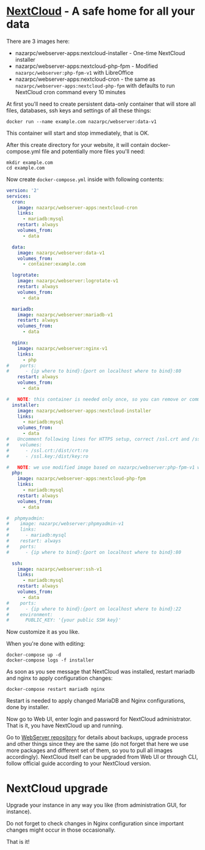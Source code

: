 # [NextCloud](https://nextcloud.com/) - A safe home for all your data

There are 3 images here:
* nazarpc/webserver-apps:nextcloud-installer - One-time NextCloud installer
* nazarpc/webserver-apps:nextcloud-php-fpm - Modified `nazarpc/webserver:php-fpm-v1` with LibreOffice
* nazarpc/webserver-apps:nextcloud-cron - the same as `nazarpc/webserver-apps:nextcloud-php-fpm` with defaults to run NextCloud cron command every 10 minutes


At first you'll need to create persistent data-only container that will store all files, databases, ssh keys and settings of all these things:
```
docker run --name example.com nazarpc/webserver:data-v1
```
This container will start and stop immediately, that is OK.

After this create directory for your website, it will contain docker-compose.yml file and potentially more files you'll need:
```
mkdir example.com
cd example.com
```

Now create `docker-compose.yml` inside with following contents:

```yml
version: '2'
services:
  cron:
    image: nazarpc/webserver-apps:nextcloud-cron
    links:
      - mariadb:mysql
    restart: always
    volumes_from:
      - data

  data:
    image: nazarpc/webserver:data-v1
    volumes_from:
      - container:example.com

  logrotate:
    image: nazarpc/webserver:logrotate-v1
    restart: always
    volumes_from:
      - data

  mariadb:
    image: nazarpc/webserver:mariadb-v1
    restart: always
    volumes_from:
      - data

  nginx:
    image: nazarpc/webserver:nginx-v1
    links:
      - php
#    ports:
#      - {ip where to bind}:{port on localhost where to bind}:80
    restart: always
    volumes_from:
      - data

#   NOTE: this container is needed only once, so you can remove or comment-out it after installation
  installer:
    image: nazarpc/webserver-apps:nextcloud-installer
    links:
      - mariadb:mysql
    volumes_from:
      - data
#   Uncomment following lines for HTTPS setup, correct /ssl.crt and /ssl.key accordingly to your full paths to SSL/TLS certificates on host
#    volumes:
#      - /ssl.crt:/dist/crt:ro
#      - /ssl.key:/dist/key:ro

#   NOTE: we use modified image based on nazarpc/webserver:php-fpm-v1 with LibreOffice pre-installed
  php:
    image: nazarpc/webserver-apps:nextcloud-php-fpm
    links:
      - mariadb:mysql
    restart: always
    volumes_from:
      - data

#  phpmyadmin:
#    image: nazarpc/webserver:phpmyadmin-v1
#    links:
#      - mariadb:mysql
#    restart: always
#    ports:
#      - {ip where to bind}:{port on localhost where to bind}:80

  ssh:
    image: nazarpc/webserver:ssh-v1
    links:
      - mariadb:mysql
    restart: always
    volumes_from:
      - data
#    ports:
#      - {ip where to bind}:{port on localhost where to bind}:22
#    environment:
#      PUBLIC_KEY: '{your public SSH key}'
```

Now customize it as you like.

When you're done with editing:
```
docker-compose up -d
docker-compose logs -f installer
```
As soon as you see message that NextCloud was installed, restart mariadb and nginx to apply configuration changes:
```
docker-compose restart mariadb nginx
```

Restart is needed to apply changed MariaDB and Nginx configurations, done by installer.

Now go to Web UI, enter login and password for NextCloud administrator.
That is it, you have NextCloud up and running.

Go to [WebServer repository](https://github.com/nazar-pc/docker-webserver) for details about backups, upgrade process and other things since they are the same (do not forget that here we use more packages and different set of them, so you to pull all images accordingly).
NextCloud itself can be upgraded from Web UI or through CLI, follow official guide according to your NextCloud version.

# NextCloud upgrade
Upgrade your instance in any way you like (from administration GUI, for instance).

Do not forget to check changes in Nginx configuration since important changes might occur in those occasionally.

That is it!
